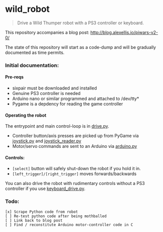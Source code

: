 wild_robot
===========

> Drive a Wild Thumper robot with a PS3 controller or keyboard.

This repository accompanies a blog post: http://blog.alexellis.io/piwars-v2-0/

The state of this repository will start as a code-dump and will be gradually documented as time permits. 

### Initial documentation:

#### Pre-reqs
* sixpair must be downloaded and installed
* Genuine PS3 controller is needed
* Arduino nano or similar programmed and attached to /dev/tty*
* Pygame is a depdency for reading the game controller

#### Operating the robot

The entrypoint and main control-loop is in [drive.py](https://github.com/alexellis/wild_robot/blob/master/drive.py).

* Controller button/axis presses are picked up from PyGame via [joystick.py](https://github.com/alexellis/wild_robot/blob/master/joystick.py) and [joystick_reader.py](https://github.com/alexellis/wild_robot/blob/master/joystick_reader.py)
* Motor/servo commands are sent to an Arduino via [arduino.py](https://github.com/alexellis/wild_robot/blob/master/arduino.py)


#### Controls:
 
* `[select]` button will safely shut-down the robot if you hold it in.
* `[left_trigger]/[right_trigger]` moves forwards/backwards

You can also drive the robot with rudimentary controls without a PS3 controller if you use [keyboard_drive.py](https://github.com/alexellis/wild_robot/blob/master/keyboard_drive.py).

### Todo:

```
[x] Scrape Python code from robot
[ ] Re-test python code after being mothballed
[ ] Link back to blog post
[ ] Find / reconstitute Arduino motor-controller code in C
```

